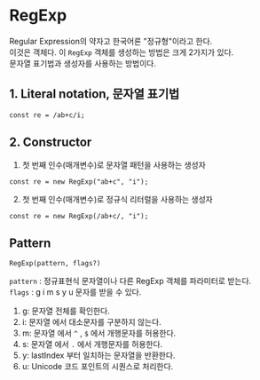 # RegExp
Regular Expression의 약자고 한국어론 "정규형"이라고 한다.<br>
이것은 객체다. 이 `RegExp` 객체를 생성하는 방법은 크게 2가지가 있다.<br>
문자열 표기법과 생성자를 사용하는 방법이다.

## 1. Literal notation, 문자열 표기법

```
const re = /ab+c/i; 
```
## 2. Constructor
1) 첫 번째 인수(매개변수)로 문자열 패턴을 사용하는 생성자
```
const re = new RegExp("ab+c", "i"); 
```
2) 첫 번째 인수(매개변수)로 정규식 리터럴을 사용하는 생성자
```
const re = new RegExp(/ab+c/, "i");
```

## Pattern
```
RegExp(pattern, flags?)
```
`pattern` : 정규표현식 문자열이나 다른 RegExp 객체를 파라미터로 받는다.<br>
`flags` : g i m s y u 문자를 받을 수 있다.

1) g: 문자열 전체를 확인한다.
2) i: 문자열 에서 대소문자를 구분하지 않는다.
3) m: 문자열 에서 `^` , `$` 에서 개행문자를 허용한다.
4) s: 문자열 에서 `.` 에서 개행문자를 허용한다.
5) y: lastIndex 부터 일치하는 문자열을 반환한다.
6) u: Unicode 코드 포인트의 시퀀스로 처리한다.
   
